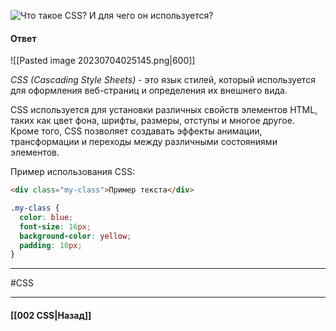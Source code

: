 
![Что такое CSS? И для чего он используется?](https://youtu.be/ycYp7CYOnO0?t=251)

#### Ответ

![[Pasted image 20230704025145.png|600]]

*CSS (Cascading Style Sheets)* - это язык стилей, который используется для оформления веб-страниц и определения их внешнего вида.

CSS используется для установки различных свойств элементов HTML, таких как цвет фона, шрифты, размеры, отступы и многое другое. Кроме того, CSS позволяет создавать эффекты анимации, трансформации и переходы между различными состояниями элементов.

Пример использования CSS:

```html
<div class="my-class">Пример текста</div>
```

```css
.my-class {
  color: blue;
  font-size: 16px;
  background-color: yellow;
  padding: 10px;
}
```

___
#CSS

___

#### [[002 CSS|Назад]]
